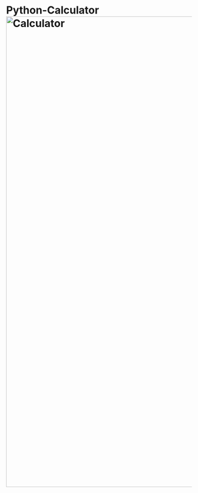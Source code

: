 # Python-Calculator<img width="1280" alt="Calculator" src="https://github.com/KothaMukeshRaj/Python-Calculator/assets/134232672/4dce5852-0a91-4f1f-9d07-a1f7a206451a">
